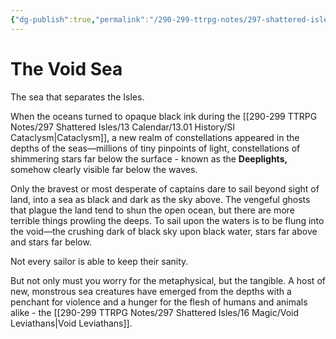```yaml
---
{"dg-publish":true,"permalink":"/290-299-ttrpg-notes/297-shattered-isles/15-the-world/void-sea/"}
---
```



# The Void Sea

The sea that separates the Isles.

When the oceans turned to opaque black ink during the [[290-299 TTRPG Notes/297 Shattered Isles/13 Calendar/13.01 History/SI Cataclysm\|Cataclysm]], a new realm of constellations appeared in the depths of the seas—millions of tiny pinpoints of light, constellations of shimmering stars far below the surface - known as the **Deeplights,** somehow clearly visible far below the waves. 

Only the bravest or most desperate of captains dare to sail beyond sight of land, into a sea as black and dark as the sky above. The vengeful ghosts that plague the land tend to shun the open ocean, but there are more terrible things prowling the deeps. To sail upon the waters is to be flung into the void—the crushing dark of black sky upon black water, stars far above and stars far below. 

Not every sailor is able to keep their sanity.

But not only must you worry for the metaphysical, but the tangible. A host of new, monstrous sea creatures have emerged from the depths with a penchant for violence and a hunger for the flesh of humans and animals alike - the [[290-299 TTRPG Notes/297 Shattered Isles/16 Magic/Void Leviathans\|Void Leviathans]].